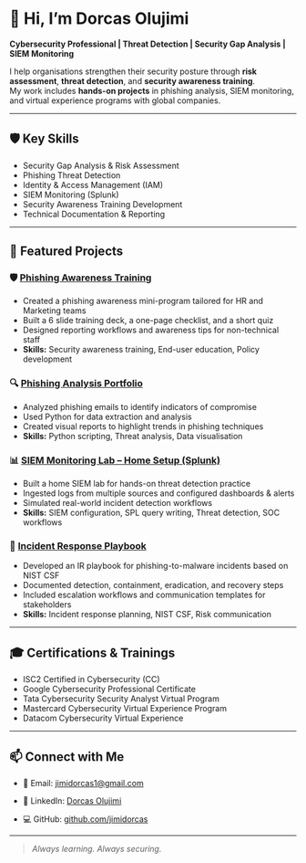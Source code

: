 # 👋 Hi, I’m Dorcas Olujimi  

**Cybersecurity Professional | Threat Detection | Security Gap Analysis | SIEM Monitoring**  

I help organisations strengthen their security posture through **risk assessment**, **threat detection**, and **security awareness training**.  
My work includes **hands-on projects** in phishing analysis, SIEM monitoring, and virtual experience programs with global companies.  

---

## 🛡️ Key Skills
- Security Gap Analysis & Risk Assessment
- Phishing Threat Detection
- Identity & Access Management (IAM)
- SIEM Monitoring (Splunk)
- Security Awareness Training Development
- Technical Documentation & Reporting

---

## 📂 Featured Projects
### 🛡️ [Phishing Awareness Training](https://github.com/jimidorcas/phishing-awareness)  
- Created a phishing awareness mini-program tailored for HR and Marketing teams  
- Built a 6 slide training deck, a one-page checklist, and a short quiz  
- Designed reporting workflows and awareness tips for non-technical staff  
- **Skills:** Security awareness training, End-user education, Policy development 

### 🔍 [Phishing Analysis Portfolio](https://github.com/jimidorcas/Phishing-analysis-portfolio)  
- Analyzed phishing emails to identify indicators of compromise  
- Used Python for data extraction and analysis  
- Created visual reports to highlight trends in phishing techniques
- **Skills:** Python scripting, Threat analysis, Data visualisation 

### 📊 [SIEM Monitoring Lab – Home Setup (Splunk)](https://github.com/jimidorcas/siem-monitoring-lab)
 
- Built a home SIEM lab for hands-on threat detection practice  
- Ingested logs from multiple sources and configured dashboards & alerts  
- Simulated real-world incident detection workflows
- **Skills:** SIEM configuration, SPL query writing, Threat detection, SOC workflows

### 📄 [Incident Response Playbook](https://github.com/jimidorcas/incident-response-playbooks)  
- Developed an IR playbook for phishing-to-malware incidents based on NIST CSF  
- Documented detection, containment, eradication, and recovery steps  
- Included escalation workflows and communication templates for stakeholders  
- **Skills:** Incident response planning, NIST CSF, Risk communication 

---

## 🎓 Certifications & Trainings
- ISC2 Certified in Cybersecurity (CC)
- Google Cybersecurity Professional Certificate
- Tata Cybersecurity Security Analyst Virtual Program 
- Mastercard Cybersecurity Virtual Experience Program 
- Datacom Cybersecurity Virtual Experience

---

## 📫 Connect with Me
- 📧 Email: jimidorcas1@gmail.com
- 💼 LinkedIn: [Dorcas Olujimi](https://www.linkedin.com/in/dorcas-o-3028b29a/)

- 💻 GitHub: [github.com/jimidorcas](https://github.com/jimidorcas)

---
> *Always learning. Always securing.*

